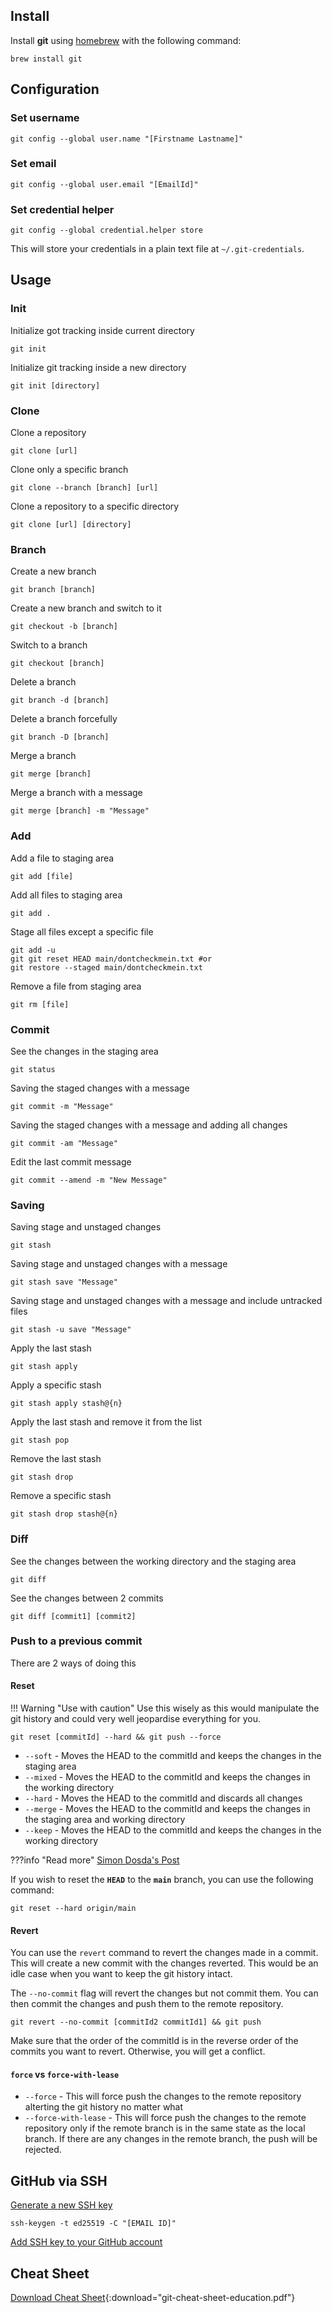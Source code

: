 ## Install

Install **git** using [homebrew](../../mac/homebrew/index.md) with the following command:

```shell
brew install git
```

## Configuration

### Set username
```shell
git config --global user.name "[Firstname Lastname]"
```

### Set email

```shell
git config --global user.email "[EmailId]"
```

### Set credential helper

```shell
git config --global credential.helper store
```

This will store your credentials in a plain text file at `~/.git-credentials`.

## Usage

### Init

Initialize got tracking inside current directory

```shell
git init
```

Initialize git tracking inside a new directory

```shell
git init [directory]
```

### Clone

Clone a repository

```shell
git clone [url]
```

Clone only a specific branch

```shell
git clone --branch [branch] [url]
```

Clone a repository to a specific directory

```shell
git clone [url] [directory]
```

### Branch

Create a new branch

```shell
git branch [branch]
```

Create a new branch and switch to it

```shell
git checkout -b [branch]
```

Switch to a branch

```shell
git checkout [branch]
```

Delete a branch

```shell
git branch -d [branch]
```

Delete a branch forcefully

```shell
git branch -D [branch]
```

Merge a branch

```shell
git merge [branch]
```

Merge a branch with a message

```shell
git merge [branch] -m "Message"
```


### Add

Add a file to staging area

```shell
git add [file]
```

Add all files to staging area

```shell
git add .
```

Stage all files except a specific file

```shell
git add -u
git git reset HEAD main/dontcheckmein.txt #or
git restore --staged main/dontcheckmein.txt
```

Remove a file from staging area

```shell
git rm [file]
```

### Commit

See the changes in the staging area

```shell
git status
```

Saving the staged changes with a message

```shell
git commit -m "Message"
```

Saving the staged changes with a message and adding all changes

```shell
git commit -am "Message"
```

Edit the last commit message

```shell
git commit --amend -m "New Message"
```

### Saving

Saving stage and unstaged changes

```shell
git stash
```

Saving stage and unstaged changes with a message

```shell
git stash save "Message"
```

Saving stage and unstaged changes with a message and include untracked files

```shell
git stash -u save "Message"
```

Apply the last stash

```shell
git stash apply
```

Apply a specific stash

```shell
git stash apply stash@{n}
```

Apply the last stash and remove it from the list

```shell
git stash pop
```

Remove the last stash

```shell
git stash drop
```

Remove a specific stash

```shell
git stash drop stash@{n}
```

### Diff

See the changes between the working directory and the staging area

```shell
git diff
```

See the changes between 2 commits

```shell
git diff [commit1] [commit2]
```

### Push to a previous commit

There are 2 ways of doing this

#### Reset 

!!! Warning "Use with caution"
    Use this wisely as this would manipulate the git history and could very well jeopardise everything for you.

```shell
git reset [commitId] --hard && git push --force
```

- `--soft` - Moves the HEAD to the commitId and keeps the changes in the staging area
- `--mixed` - Moves the HEAD to the commitId and keeps the changes in the working directory
- `--hard` - Moves the HEAD to the commitId and discards all changes
- `--merge` - Moves the HEAD to the commitId and keeps the changes in the staging area and working directory
- `--keep` - Moves the HEAD to the commitId and keeps the changes in the working directory

???info "Read more"
    [Simon Dosda's Post](https://simondosda.github.io/posts/2022-01-04-git-reset.html)

If you wish to reset the **`HEAD`** to the **`main`** branch, you can use the following command:

```shell
git reset --hard origin/main
```

#### Revert

You can use the `revert` command to revert the changes made in a commit. This will create a new commit with the changes reverted. This would be an idle case when you want to keep the git history intact.

The `--no-commit` flag will revert the changes but not commit them. You can then commit the changes and push them to the remote repository.

```shell
git revert --no-commit [commitId2 commitId1] && git push
```

Make sure that the order of the commitId is in the reverse order of the commits you want to revert. Otherwise, you will get a conflict.

#### `force` vs `force-with-lease`

- `--force` - This will force push the changes to the remote repository alterting the git history no matter what
- `--force-with-lease` - This will force push the changes to the remote repository only if the remote branch is in the same state as the local branch. If there are any changes in the remote branch, the push will be rejected.

## GitHub via SSH

[Generate a new SSH key](https://docs.github.com/en/authentication/connecting-to-github-with-ssh/generating-a-new-ssh-key-and-adding-it-to-the-ssh-agent#generating-a-new-ssh-key)

```shell
ssh-keygen -t ed25519 -C "[EMAIL ID]"
```

[Add SSH key to your GitHub account](https://docs.github.com/en/authentication/connecting-to-github-with-ssh/adding-a-new-ssh-key-to-your-github-account#adding-a-new-ssh-key-to-your-account)


## Cheat Sheet

[Download Cheat Sheet](./downloads/git-cheat-sheet-education.pdf){:download="git-cheat-sheet-education.pdf"}
